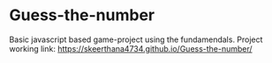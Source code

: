 # Guess-the-number

Basic javascript based game-project using the fundamendals.
Project working link:  https://skeerthana4734.github.io/Guess-the-number/
